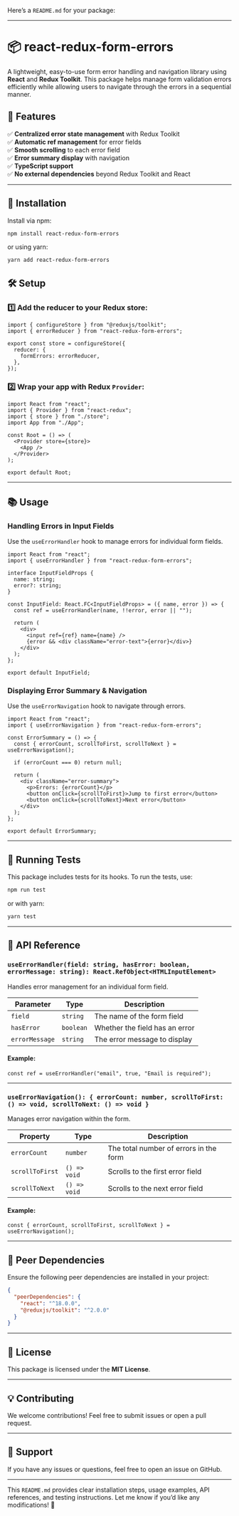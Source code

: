Here’s a `README.md` for your package:

---

# 📦 react-redux-form-errors

A lightweight, easy-to-use form error handling and navigation library using **React** and **Redux Toolkit**. This package helps manage form validation errors efficiently while allowing users to navigate through the errors in a sequential manner.

## 🚀 Features

✅ **Centralized error state management** with Redux Toolkit  
✅ **Automatic ref management** for error fields  
✅ **Smooth scrolling** to each error field  
✅ **Error summary display** with navigation  
✅ **TypeScript support**  
✅ **No external dependencies** beyond Redux Toolkit and React

---

## 📌 Installation

Install via npm:

```sh
npm install react-redux-form-errors
```

or using yarn:

```sh
yarn add react-redux-form-errors
```

## 🛠 Setup

### 1️⃣ Add the reducer to your Redux store:

```tsx
import { configureStore } from "@reduxjs/toolkit";
import { errorReducer } from "react-redux-form-errors";

export const store = configureStore({
  reducer: {
    formErrors: errorReducer,
  },
});
```

### 2️⃣ Wrap your app with Redux `Provider`:

```tsx
import React from "react";
import { Provider } from "react-redux";
import { store } from "./store";
import App from "./App";

const Root = () => (
  <Provider store={store}>
    <App />
  </Provider>
);

export default Root;
```

---

## 📚 Usage

### **Handling Errors in Input Fields**

Use the `useErrorHandler` hook to manage errors for individual form fields.

```tsx
import React from "react";
import { useErrorHandler } from "react-redux-form-errors";

interface InputFieldProps {
  name: string;
  error?: string;
}

const InputField: React.FC<InputFieldProps> = ({ name, error }) => {
  const ref = useErrorHandler(name, !!error, error || "");

  return (
    <div>
      <input ref={ref} name={name} />
      {error && <div className="error-text">{error}</div>}
    </div>
  );
};

export default InputField;
```

### **Displaying Error Summary & Navigation**

Use the `useErrorNavigation` hook to navigate through errors.

```tsx
import React from "react";
import { useErrorNavigation } from "react-redux-form-errors";

const ErrorSummary = () => {
  const { errorCount, scrollToFirst, scrollToNext } = useErrorNavigation();

  if (errorCount === 0) return null;

  return (
    <div className="error-summary">
      <p>Errors: {errorCount}</p>
      <button onClick={scrollToFirst}>Jump to first error</button>
      <button onClick={scrollToNext}>Next error</button>
    </div>
  );
};

export default ErrorSummary;
```

---

## 🧪 Running Tests

This package includes tests for its hooks. To run the tests, use:

```sh
npm run test
```

or with yarn:

```sh
yarn test
```

---

## 📝 API Reference

### `useErrorHandler(field: string, hasError: boolean, errorMessage: string): React.RefObject<HTMLInputElement>`

Handles error management for an individual form field.

| Parameter      | Type      | Description                    |
| -------------- | --------- | ------------------------------ |
| `field`        | `string`  | The name of the form field     |
| `hasError`     | `boolean` | Whether the field has an error |
| `errorMessage` | `string`  | The error message to display   |

#### Example:

```tsx
const ref = useErrorHandler("email", true, "Email is required");
```

---

### `useErrorNavigation(): { errorCount: number, scrollToFirst: () => void, scrollToNext: () => void }`

Manages error navigation within the form.

| Property        | Type         | Description                            |
| --------------- | ------------ | -------------------------------------- |
| `errorCount`    | `number`     | The total number of errors in the form |
| `scrollToFirst` | `() => void` | Scrolls to the first error field       |
| `scrollToNext`  | `() => void` | Scrolls to the next error field        |

#### Example:

```tsx
const { errorCount, scrollToFirst, scrollToNext } = useErrorNavigation();
```

---

## 🔗 Peer Dependencies

Ensure the following peer dependencies are installed in your project:

```json
{
  "peerDependencies": {
    "react": "^18.0.0",
    "@reduxjs/toolkit": "^2.0.0"
  }
}
```

---

## 📜 License

This package is licensed under the **MIT License**.

---

## 💡 Contributing

We welcome contributions! Feel free to submit issues or open a pull request.

---

## 📩 Support

If you have any issues or questions, feel free to open an issue on GitHub.

---

This `README.md` provides clear installation steps, usage examples, API references, and testing instructions. Let me know if you’d like any modifications! 🚀
